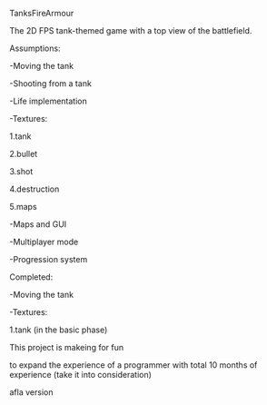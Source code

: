 TanksFireArmour

The 2D FPS tank-themed game with a top view of the battlefield.

Assumptions:

-Moving the tank

-Shooting from a tank

-Life implementation

-Textures:

 1.tank

 2.bullet

 3.shot

 4.destruction

 5.maps

-Maps and GUI

-Multiplayer mode

-Progression system

Completed:

-Moving the tank

-Textures:

 1.tank (in the basic phase)


This project is makeing for fun

to expand the experience of a programmer with total 10 months of experience (take it into consideration)

afla version
